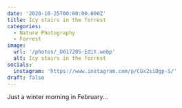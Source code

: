 ```yaml
---
date: '2020-10-25T00:00:00.000Z'
title: Icy stairs in the forrest
categories:
  - Nature Photography
  - Forrest
image:
  url: '/photos/_D017205-Edit.webp'
  alt: Icy stairs in the forrest
socials:
  instagram: 'https://www.instagram.com/p/CGx2siDgp-S/'
draft: false
---
```


Just a winter morning in February...
